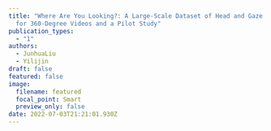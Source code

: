 ```yaml
---
title: "Where Are You Looking?: A Large-Scale Dataset of Head and Gaze Behavior
  for 360-Degree Videos and a Pilot Study"
publication_types:
  - "1"
authors:
  - JunhuaLiu
  - Yilijin
draft: false
featured: false
image:
  filename: featured
  focal_point: Smart
  preview_only: false
date: 2022-07-03T21:21:01.930Z
---
```

